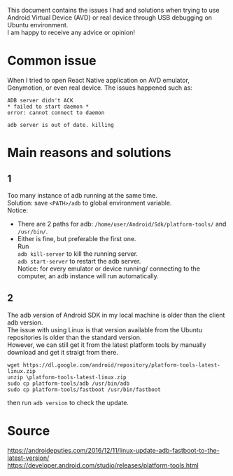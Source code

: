 This document contains the issues I had and solutions when trying to use Android Virtual Device (AVD) or real device through USB debugging on Ubuntu environment.  
I am happy to receive any advice or opinion!  

# Common issue  
When I tried to open React Native application on AVD emulator, Genymotion, or even real device. The issues happened such as:  
```  
ADB server didn't ACK
* failed to start daemon *
error: cannot connect to daemon
```  
```  
adb server is out of date. killing
```  

# Main reasons and solutions    
## 1
Too many instance of adb running at the same time.  
Solution: save `<PATH>/adb` to global environment variable.  
Notice:  
- There are 2 paths for adb: `/home/user/Android/Sdk/platform-tools/` and `/usr/bin/`.  
- Either is fine, but preferable the first one.  
Run  
`adb kill-server` to kill the running server.  
`adb start-server` to restart the adb server.  
Notice: for every emulator or device running/ connecting to the computer, an adb instance will run automatically.  

## 2
The adb version of Android SDK in my local machine is older than the client adb version.  
The issue with using Linux is that version available from the Ubuntu repositories is older than the standard version.  
However, we can still get it from the latest platform tools by manually download and get it straigt from there.  
```  
wget https://dl.google.com/android/repository/platform-tools-latest-linux.zip
unzip \platform-tools-latest-linux.zip
sudo cp platform-tools/adb /usr/bin/adb
sudo cp platform-tools/fastboot /usr/bin/fastboot
```  
then run `adb version` to check the update.  

# Source  
https://androideputies.com/2016/12/11/linux-update-adb-fastboot-to-the-latest-version/  
https://developer.android.com/studio/releases/platform-tools.html  

